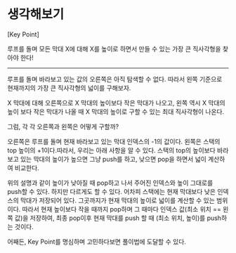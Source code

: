 # 생각해보기

[Key Point]

루프를 돌며 모든 막대 X에 대해 X를 높이로 하면서 만들 수 있는 가장 큰 직사각형을 찾아야 한다!

-----------------------

루프를 돌며 바라보고 있는 값의 오른쪽은 아직 탐색할 수 없다. 따라서 왼쪽 기준으로 현재까지의 가장 큰 직사각형의 넓이를 구해보자.

X 막대에 대해 오른쪽으로 X 막대의 높이보다 작은 막대가 나오고, 왼쪽 역시 X 막대의 높이 보다 작은 막대가 나올 때 X 막대의 높이로
구할 수 있는 최대 직사각형이 나온다. 

그럼, 각 각 오른쪽과 왼쪽은 어떻게 구할까?

오른쪽은 루프를 돌며 현재 바라보고 있는 막대 인덱스의 -1의 값이다. 왼쪽은 스택의 top 높이의 +1이다.따라서, 우리는 아래 사항을 알 수 있다.
스택의 top의 높이보다 바라보고 있는 막대의 높이가 높으면 그냥 push를 하고, 낮으면 pop을 하면서 넓이 계산하여 비교한다. 

위의 설명과 같이 높이가 낮아질 때 pop하고 나서 주어진 인덱스와 높이 그대로를 push할 수 있다. 하지만 다르게도 할 수 있다. 어차피 스택에는 현재 막대보다
낮은 인덱스의 막대가 저장되어 있다. 그곳까지가 현재 막대의 높이로 넓이를 계산할 수 있는 범위이다. 따라서 현재 높이보다 작을 때까지 pop하며 그 때마다
인덱스 값(최소 위치 == 왼쪽 값)을 저장하여, 최종 pop이후 현재 막대를 push 할 때 (최소 위치, 높이)를 push하는 것이다. 

어째든, Key Point를 명심하며 고민하다보면 풀이법에 도달할 수 있다.
